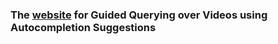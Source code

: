 ### The [website](https://yoohj0416.github.io/vidautocomplete/) for Guided Querying over Videos using Autocompletion Suggestions
